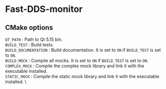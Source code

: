 # Fast-DDS-monitor

## CMake options

`QT_PATH`               : Path to Qt 5.15 bin. \
`BUILD_TEST`            : Build tests. \
`BUILD_DOCUMENTATION`   : Build documentation.  It is set to `ON` if `BUILD_TEST` is set to `ON`. \
`BUILD_MOCK`            : Compile all mocks. It is set to `ON` if `BUILD_TEST` is set to `ON`. \
`COMPLEX_MOCK`          : Compile the complex mock library and link it with the executable installed. \
`STATIC_MOCK`           : Compile the static mock library and link it with the executable installed. \
